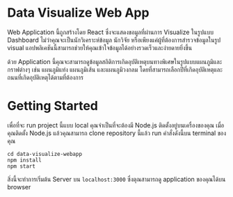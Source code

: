# Data Visualize Web App

Web Application นี้ถูกสร้างโดย React ซึ่งจะแสดงขอมูลที่ผ่านการ Visualize ในรูปแบบ Dashboard ไม่ว่าคุณจะเป็นนักวิเคราะห์ข้อมูล นักวิจัย หรือเพียงแค่ผู้ที่ต้องการสำรวจข้อมูลในรูป visual แอปพลิเคชันนี้สามารถช่วยให้คุณเข้าใจข้อมูลได้อย่างรวดเร็วและง่ายดายยิ่งขึ้น

ด้วย Application นี้คุณจะสามารถดูข้อมูลสถิติการเกิดอุบัติเหตุบนทางพิเศษในรูปแบบแผนภูมิและกราฟต่างๆ เช่น แผนภูมิแท่ง แผนภูมิเส้น และแผนภูมิวงกลม โดยที่สามารถเลือกปีที่เกิดอุบัติเหตุและถนนที่เกิดอุบัติเหตุได้ตามที่ต้องการ

# Getting Started

เพื่อที่จะ run project นี้แบบ local คุณจำเป็นที่จะต้องมี Node.js ติดตั้งอยู่บนเครื่องของคุณ เมื่อคุณติดตั้ง Node.js แล้วคุณสามารถ clone repository นี้แล้ว run คำสั่งดังนี้บน terminal ของคุณ

```
cd data-visualize-webapp
npm install
npm start
```

สิ่งนี้จะทำการเริ่มต้น Server บน `localhost:3000` ซึ่งตุณสามารถดู application ของคุณได้บน browser
